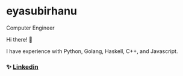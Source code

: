 # eyasubirhanu
Computer Engineer

Hi there! 👋

I have experience with Python, Golang, Haskell, C++, and Javascript.
### ✨ [Linkedin](https://www.linkedin.com/in/eyasu-birhanu-4665701a3/)



